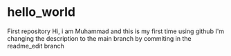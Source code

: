 # hello_world
First repository
Hi, i am Muhammad and this is my first time using github
I'm changing the description to the main branch by commiting in the readme_edit branch
